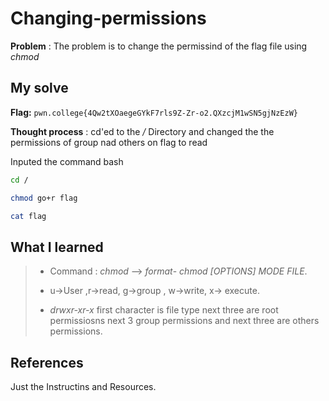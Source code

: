 
# Changing-permissions

**Problem** : The problem is to change the permissind of the flag file using *chmod*
## My solve

**Flag:** `pwn.college{4Qw2tXOaegeGYkF7rls9Z-Zr-o2.QXzcjM1wSN5gjNzEzW}`

**Thought process** :   cd'ed to the */* Directory and changed the the permissions of group nad others on flag to read 

Inputed the command
bash
```bash
cd /

chmod go+r flag

cat flag

```


## What I learned
> * Command : *chmod* --> *format*- *chmod [OPTIONS] MODE FILE*.
>   
> * u->User ,r->read, g->group , w->write, x-> execute.
>   
> * *drwxr-xr-x* first character is file type next three are root permissiosns next 3 group permissions and next three are others permissions.
## References 
Just the Instructins and Resources.
